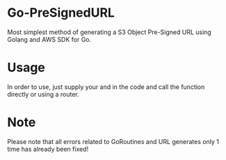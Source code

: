 # Go-PreSignedURL
Most simplest method of generating a S3 Object Pre-Signed URL using Golang and AWS SDK for Go.
# Usage
In order to use, just supply your <bucket-name> and <object-key> in the code and call the function directly or using a router.
# Note
Please note that all errors related to GoRoutines and URL generates only 1 time has already been fixed!